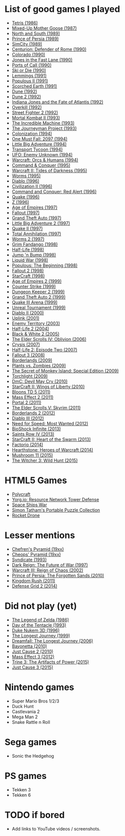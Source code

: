 # List of good games I played
 - [Tetris (1986)](https://en.wikipedia.org/wiki/Tetris)
 - [Mixed-Up Mother Goose (1987)](https://en.wikipedia.org/wiki/Mixed-Up_Mother_Goose)
 - [North and South (1989)](https://en.wikipedia.org/wiki/North_%26_South_(video_game))
 - [Prince of Persia (1989)](https://en.wikipedia.org/wiki/Prince_of_Persia_(1989_video_game))
 - [SimCity (1989)](https://en.wikipedia.org/wiki/SimCity_(1989_video_game))
 - [Centurion: Defender of Rome (1990)](https://en.wikipedia.org/wiki/Centurion:_Defender_of_Rome)
 - [Colorado (1990)](https://www.youtube.com/watch?v=Ksqbo17Wykk)
 - [Jones in the Fast Lane (1990)](https://en.wikipedia.org/wiki/Jones_in_the_Fast_Lane)
 - [Ports of Call (1990)](https://de.wikipedia.org/wiki/Ports_of_Call)
 - [Ski or Die (1990)](https://en.wikipedia.org/wiki/Ski_or_Die)
 - [Lemmings (1991)](https://en.wikipedia.org/wiki/Lemmings_(video_game))
 - [Populous II (1991)](https://en.wikipedia.org/wiki/Populous_II:_Trials_of_the_Olympian_Gods)
 - [Scorched Earth (1991)](https://en.wikipedia.org/wiki/Scorched_Earth_(video_game))
 - [Dune (1992)](https://en.wikipedia.org/wiki/Dune_(video_game))
 - [Dune 2 (1992)](https://en.wikipedia.org/wiki/Dune_II)
 - [Indiana Jones and the Fate of Atlantis (1992)](https://en.wikipedia.org/wiki/Indiana_Jones_and_the_Fate_of_Atlantis)
 - [Overkill (1992)](https://en.wikipedia.org/wiki/Overkill_(video_game))
 - [Street Fighter 2 (1992)](https://en.wikipedia.org/wiki/Street_Fighter_II:_The_World_Warrior)
 - [Mortal Kombat II (1993)](https://en.wikipedia.org/wiki/Mortal_Kombat_II)
 - [The Incredible Machine (1993)](https://en.wikipedia.org/wiki/The_Incredible_Machine_(series)#The_Incredible_Machine)
 - [The Journeyman Project (1993)](https://en.wikipedia.org/wiki/The_Journeyman_Project)
 - [Colonization (1994)](https://en.wikipedia.org/wiki/Sid_Meier%27s_Colonization)
 - [One Must Fall: 2097 (1994)](https://en.wikipedia.org/wiki/One_Must_Fall:_2097)
 - [Little Big Adventure (1994)](https://en.wikipedia.org/wiki/Little_Big_Adventure)
 - [Transport Tycoon (1994)](https://en.wikipedia.org/wiki/Transport_Tycoon)
 - [UFO: Enemy Unknown (1994)](https://en.wikipedia.org/wiki/UFO:_Enemy_Unknown)
 - [Warcraft: Orcs & Humans (1994)](https://en.wikipedia.org/wiki/Warcraft:_Orcs_%26_Humans)
 - [Command & Conquer (1995)](https://en.wikipedia.org/wiki/Command_%26_Conquer_(1995_video_game))
 - [Warcraft II: Tides of Darkness (1995)](https://en.wikipedia.org/wiki/Warcraft_II:_Tides_of_Darkness)
 - [Worms (1995)](https://en.wikipedia.org/wiki/Worms_(1995_video_game))
 - [Diablo (1996)](https://en.wikipedia.org/wiki/Diablo_(video_game))
 - [Civilization II (1996)](https://en.wikipedia.org/wiki/Civilization_II)
 - [Command and Conquer: Red Alert (1996)](https://en.wikipedia.org/wiki/Command_%26_Conquer:_Red_Alert)
 - [Quake (1996)](https://en.wikipedia.org/wiki/Quake_(video_game))
 - [Z (1996)](https://en.wikipedia.org/wiki/Z_(video_game))
 - [Age of Empires (1997)](https://en.wikipedia.org/wiki/Age_of_Empires_(video_game))
 - [Fallout (1997)](https://en.wikipedia.org/wiki/Fallout_(video_game))
 - [Grand Theft Auto (1997)](https://en.wikipedia.org/wiki/Grand_Theft_Auto_(video_game))
 - [Little Big Adventure 2 (1997)](https://en.wikipedia.org/wiki/Little_Big_Adventure_2)
 - [Quake II (1997)](https://en.wikipedia.org/wiki/Quake_II)
 - [Total Annihilation (1997)](https://en.wikipedia.org/wiki/Total_Annihilation)
 - [Worms 2 (1997)](https://en.wikipedia.org/wiki/Worms_2)
 - [Grim Fandango (1998)](https://en.wikipedia.org/wiki/Grim_Fandango)
 - [Half-Life (1998)](https://en.wikipedia.org/wiki/Half-Life_(video_game))
 - [Jump 'n Bump (1998)](https://en.wikipedia.org/wiki/Jump_%27n_Bump)
 - [Liquid War (1998)](https://en.wikipedia.org/wiki/Liquid_War)
 - [Populous: The Beginning (1998)](https://en.wikipedia.org/wiki/Populous:_The_Beginning)
 - [Fallout 2 (1998)](https://en.wikipedia.org/wiki/Fallout_2)
 - [StarCraft (1998)](https://en.wikipedia.org/wiki/StarCraft)
 - [Age of Empires 2 (1999)](https://en.wikipedia.org/wiki/Age_of_Empires_II:_The_Age_of_Kings)
 - [Counter Strike (1999)](https://en.wikipedia.org/wiki/Counter-Strike)
 - [Dungeon Keeper 2 (1999)](https://en.wikipedia.org/wiki/Dungeon_Keeper_2)
 - [Grand Theft Auto 2 (1999)](https://en.wikipedia.org/wiki/Grand_Theft_Auto_2)
 - [Quake III Arena (1999)](https://en.wikipedia.org/wiki/Quake_III_Arena)
 - [Unreal Tournament (1999)](https://en.wikipedia.org/wiki/Unreal_Tournament)
 - [Diablo II (2000)](https://en.wikipedia.org/wiki/Diablo_II)
 - [Uplink (2001)](https://en.wikipedia.org/wiki/Uplink_(video_game))
 - [Enemy Territory (2003)](https://en.wikipedia.org/wiki/Wolfenstein:_Enemy_Territory)
 - [Half-Life 2 (2004)](https://en.wikipedia.org/wiki/Half-Life_2)
 - [Black & White 2 (2005)](https://en.wikipedia.org/wiki/Black_%26_White_2)
 - [The Elder Scrolls IV: Oblivion (2006)](https://en.wikipedia.org/wiki/The_Elder_Scrolls_IV:_Oblivion)
 - [Crysis (2007)](https://en.wikipedia.org/wiki/Crysis)
 - [Half-Life 2: Episode Two (2007)](https://en.wikipedia.org/wiki/Half-Life_2:_Episode_Two)
 - [Fallout 3 (2008)](https://en.wikipedia.org/wiki/Fallout_3)
 - [Borderlands (2009)](https://en.wikipedia.org/wiki/Borderlands_(video_game))
 - [Plants vs. Zombies (2009)](https://en.wikipedia.org/wiki/Plants_vs._Zombies)
 - [The Secret of Monkey Island: Special Edition (2009)](https://en.wikipedia.org/wiki/The_Secret_of_Monkey_Island)
 - [Torchlight (2009)](https://en.wikipedia.org/wiki/Torchlight)
 - [DmC: Devil May Cry (2010)](https://en.wikipedia.org/wiki/DmC:_Devil_May_Cry)
 - [StarCraft II: Wings of Liberty (2010)](https://en.wikipedia.org/wiki/StarCraft_II:_Wings_of_Liberty)
 - [Bloons TD 5 (2011)](https://en.wikipedia.org/wiki/Bloons_Tower_Defense#Bloons_TD_5)
 - [Mass Effect 2 (2011)](https://en.wikipedia.org/wiki/Mass_Effect_2)
 - [Portal 2 (2011)](https://en.wikipedia.org/wiki/Portal_2)
 - [The Elder Scrolls V: Skyrim (2011)](https://en.wikipedia.org/wiki/The_Elder_Scrolls_V:_Skyrim)
 - [Borderlands 2 (2012)](https://en.wikipedia.org/wiki/Borderlands_2)
 - [Diablo III (2012)](https://en.wikipedia.org/wiki/Diablo_III)
 - [Need for Speed: Most Wanted (2012)](https://en.wikipedia.org/wiki/Need_for_Speed:_Most_Wanted_(2012_video_game))
 - [BioShock Infinite (2013)](https://en.wikipedia.org/wiki/BioShock_Infinite)
 - [Saints Row IV (2013)](https://en.wikipedia.org/wiki/Saints_Row_IV)
 - [StarCraft II: Heart of the Swarm (2013)](https://en.wikipedia.org/wiki/StarCraft_II:_Heart_of_the_Swarm)
 - [Factorio (2014)](https://en.wikipedia.org/wiki/Factorio)
 - [Hearthstone: Heroes of Warcraft (2014)](https://en.wikipedia.org/wiki/Hearthstone:_Heroes_of_Warcraft)
 - [Mushroom 11 (2015)](https://en.wikipedia.org/wiki/Mushroom_11)
 - [The Witcher 3: Wild Hunt (2015)](https://en.wikipedia.org/wiki/The_Witcher_3:_Wild_Hunt)

# HTML5 Games
 - [Polycraft](http://polycraftgame.com/)
 - [Yorg.io: Resource Network Tower Defense](https://yorgio.itch.io/yorgio)
 - [Space Ships War](https://spaceshipswar.itch.io/space-ships-war)
 - [Simon Tatham's Portable Puzzle Collection](https://www.chiark.greenend.org.uk/~sgtatham/puzzles/)
 - [Rocket Drone](https://rocket-drone.lol/)

# Lesser mentions
 - [Chefren's Pyramid (19xx)](http://www.alega.se/english/pyramidmath/Chefrens_Pyramid/chefrens_pyramid.html)
 - [Cheops' Pyramid (19xx)](http://www.alega.se/english/pyramidmath/Cheops_Pyramid/cheops_pyramid.html)
 - [Syndicate (1993)](https://en.wikipedia.org/wiki/Syndicate_(series))
 - [Dark Reign: The Future of War (1997)](https://en.wikipedia.org/wiki/Dark_Reign:_The_Future_of_War)
 - [Warcraft III: Reign of Chaos (2002)](https://en.wikipedia.org/wiki/Warcraft_III:_Reign_of_Chaos)
 - [Prince of Persia: The Forgotten Sands (2010)](https://en.wikipedia.org/wiki/Prince_of_Persia:_The_Forgotten_Sands)
 - [Kingdom Rush (2011)](https://en.wikipedia.org/wiki/Kingdom_Rush)
 - [Defense Grid 2 (2014)](https://en.wikipedia.org/wiki/Defense_Grid_2)

# Did not play (yet)
 - [The Legend of Zelda (1986)](https://en.wikipedia.org/wiki/The_Legend_of_Zelda)
 - [Day of the Tentacle (1993)](https://en.wikipedia.org/wiki/Day_of_the_Tentacle)
 - [Duke Nukem 3D (1996)](https://en.wikipedia.org/wiki/Duke_Nukem_3D)
 - [The Longest Journey (1999)](https://en.wikipedia.org/wiki/The_Longest_Journey)
 - [Dreamfall: The Longest Journey (2006)](https://en.wikipedia.org/wiki/Dreamfall:_The_Longest_Journey)
 - [Bayonetta (2010)](https://en.wikipedia.org/wiki/Bayonetta)
 - [Just Cause 2 (2010)](https://en.wikipedia.org/wiki/Just_Cause_2)
 - [Mass Effect 3 (2012)](https://en.wikipedia.org/wiki/Mass_Effect_3)
 - [Trine 3: The Artifacts of Power (2015)](https://en.wikipedia.org/wiki/Trine_3:_The_Artifacts_of_Power)
 - [Just Cause 3 (2015)](https://en.wikipedia.org/wiki/Just_Cause_3)

# Nintendo games
 - Super Mario Bros 1/2/3
 - Duck Hunt
 - Castlevania 2
 - Mega Man 2
 - Snake Rattle n Roll
 

# Sega games
 - Sonic the Hedgehog
 
# PS games
 - Tekken 3
 - Tekken 6

# TODO if bored
 - Add links to YouTube videos / screenshots.
